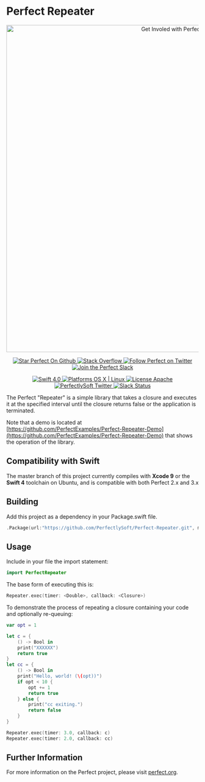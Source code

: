 # Perfect Repeater

<p align="center">
    <a href="http://perfect.org/get-involved.html" target="_blank">
        <img src="http://perfect.org/assets/github/perfect_github_2_0_0.jpg" alt="Get Involed with Perfect!" width="854" />
    </a>
</p>

<p align="center">
    <a href="https://github.com/PerfectlySoft/Perfect" target="_blank">
        <img src="http://www.perfect.org/github/Perfect_GH_button_1_Star.jpg" alt="Star Perfect On Github" />
    </a>  
    <a href="http://stackoverflow.com/questions/tagged/perfect" target="_blank">
        <img src="http://www.perfect.org/github/perfect_gh_button_2_SO.jpg" alt="Stack Overflow" />
    </a>  
    <a href="https://twitter.com/perfectlysoft" target="_blank">
        <img src="http://www.perfect.org/github/Perfect_GH_button_3_twit.jpg" alt="Follow Perfect on Twitter" />
    </a>  
    <a href="http://perfect.ly" target="_blank">
        <img src="http://www.perfect.org/github/Perfect_GH_button_4_slack.jpg" alt="Join the Perfect Slack" />
    </a>
</p>

<p align="center">
    <a href="https://developer.apple.com/swift/" target="_blank">
        <img src="https://img.shields.io/badge/Swift-4.0-orange.svg?style=flat" alt="Swift 4.0">
    </a>
    <a href="https://developer.apple.com/swift/" target="_blank">
        <img src="https://img.shields.io/badge/Platforms-OS%20X%20%7C%20Linux%20-lightgray.svg?style=flat" alt="Platforms OS X | Linux">
    </a>
    <a href="http://perfect.org/licensing.html" target="_blank">
        <img src="https://img.shields.io/badge/License-Apache-lightgrey.svg?style=flat" alt="License Apache">
    </a>
    <a href="http://twitter.com/PerfectlySoft" target="_blank">
        <img src="https://img.shields.io/badge/Twitter-@PerfectlySoft-blue.svg?style=flat" alt="PerfectlySoft Twitter">
    </a>
    <a href="http://perfect.ly" target="_blank">
        <img src="http://perfect.ly/badge.svg" alt="Slack Status">
    </a>
</p>

The Perfect "Repeater" is a simple library that takes a closure and executes it at the specified interval until the closure returns false or the application is terminated.

Note that a demo is located at [https://github.com/PerfectExamples/Perfect-Repeater-Demo](https://github.com/PerfectExamples/Perfect-Repeater-Demo) that shows the operation of the library.

## Compatibility with Swift

The master branch of this project currently compiles with **Xcode 9** or the **Swift 4** toolchain on Ubuntu, and is compatible with both Perfect 2.x and 3.x

## Building

Add this project as a dependency in your Package.swift file.

``` swift
.Package(url:"https://github.com/PerfectlySoft/Perfect-Repeater.git", majorVersion: 1)
```

## Usage

Include in your file the import statement:

``` swift
import PerfectRepeater
```

The base form of executing this is:

``` swift 
Repeater.exec(timer: <Double>, callback: <Closure>)
```

To demonstrate the process of repeating a closure containing your code and optionally re-queuing:

``` swift
var opt = 1

let c = {
	() -> Bool in
	print("XXXXXX")
	return true
}
let cc = {
	() -> Bool in
	print("Hello, world! (\(opt))")
	if opt < 10 {
		opt += 1
		return true
	} else {
		print("cc exiting.")
		return false
	}
}

Repeater.exec(timer: 3.0, callback: c)
Repeater.exec(timer: 2.0, callback: cc)
```

## Further Information
For more information on the Perfect project, please visit [perfect.org](http://perfect.org).
